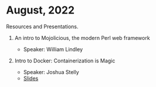# August, 2022

Resources and Presentations.

1. An intro to Mojolicious, the modern Perl web framework
    * Speaker: William Lindley

2. Intro to Docker: Containerization is Magic
    * Speaker: Joshua Stelly
    * [Slides](https://docs.google.com/presentation/d/1t5bB35cGvmiFRk976oX_bRcYiV9wbXTTI2eOwwWqJrA/edit?usp=sharing)
